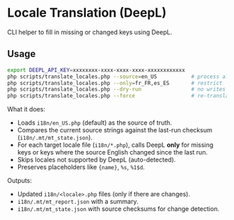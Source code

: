 # Locale Translation (DeepL)

CLI helper to fill in missing or changed keys using DeepL.

## Usage

```bash
export DEEPL_API_KEY=xxxxxxxx-xxxx-xxxx-xxxx-xxxxxxxxxxxx
php scripts/translate_locales.php --source=en_US           # process all
php scripts/translate_locales.php --only=fr_FR,es_ES       # restrict
php scripts/translate_locales.php --dry-run                # no writes
php scripts/translate_locales.php --force                  # re-translate all keys
```

What it does:
- Loads `i18n/en_US.php` (default) as the source of truth.
- Compares the current source strings against the last-run checksum (`i18n/.mt/mt_state.json`).
- For each target locale file (`i18n/*.php`), calls DeepL **only** for missing keys or keys where the source English changed since the last run.
- Skips locales not supported by DeepL (auto-detected).
- Preserves placeholders like `{name}`, `%s`, `%1$d`.

Outputs:
- Updated `i18n/<locale>.php` files (only if there are changes).
- `i18n/.mt/mt_report.json` with a summary.
- `i18n/.mt/mt_state.json` with source checksums for change detection.
